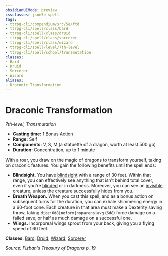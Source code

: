 ```yaml
---
obsidianUIMode: preview
cssclasses: json5e-spell
tags:
- ttrpg-cli/compendium/src/5e/ftd
- ttrpg-cli/spell/class/bard
- ttrpg-cli/spell/class/druid
- ttrpg-cli/spell/class/sorcerer
- ttrpg-cli/spell/class/wizard
- ttrpg-cli/spell/level/7th-level
- ttrpg-cli/spell/school/transmutation
classes:
- Bard
- Druid
- Sorcerer
- Wizard
aliases:
- Draconic Transformation
---
```

# Draconic Transformation
*7th-level, Transmutation*  


- **Casting time:** 1 Bonus Action
- **Range:** Self
- **Components:** V, S, M (a statuette of a dragon, worth at least 500 gp)
- **Duration:** Concentration, up to 1 minute

With a roar, you draw on the magic of dragons to transform yourself, taking on draconic features. You gain the following benefits until the spell ends:

- **Blindsight.** You have [blindsight](Інструменти%20ДМ/CLI/rules/senses.md#Blindsight) with a range of 30 feet. Within that range, you can effectively see anything that isn't behind total cover, even if you're [blinded](Інструменти%20ДМ/CLI/rules/conditions.md#Blinded) or in darkness. Moreover, you can see an [invisible](Інструменти%20ДМ/CLI/rules/conditions.md#Invisible) creature, unless the creature successfully hides from you.  
- **Breath Weapon.** When you cast this spell, and as a bonus action on subsequent turns for the duration, you can exhale shimmering energy in a 60-foot cone. Each creature in that area must make a Dexterity saving throw, taking `dice:6d8|noform|noparens|avg` (`6d8`) force damage on a failed save, or half as much damage on a successful one.  
- **Wings.** Incorporeal wings sprout from your back, giving you a flying speed of 60 feet.  

**Classes**: [Bard](Інструменти%20ДМ/CLI/lists/list-spells-classes-bard.md); [Druid](Інструменти%20ДМ/CLI/lists/list-spells-classes-druid.md); [Wizard](Інструменти%20ДМ/CLI/lists/list-spells-classes-wizard.md); [Sorcerer](Інструменти%20ДМ/CLI/lists/list-spells-classes-sorcerer.md)

*Source: Fizban's Treasury of Dragons p. 19*